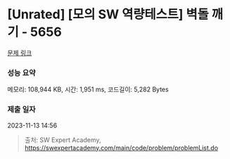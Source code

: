 # [Unrated] [모의 SW 역량테스트] 벽돌 깨기 - 5656 

[문제 링크](https://swexpertacademy.com/main/code/problem/problemDetail.do?contestProbId=AWXRQm6qfL0DFAUo) 

### 성능 요약

메모리: 108,944 KB, 시간: 1,951 ms, 코드길이: 5,282 Bytes

### 제출 일자

2023-11-13 14:56



> 출처: SW Expert Academy, https://swexpertacademy.com/main/code/problem/problemList.do